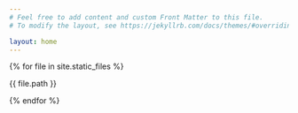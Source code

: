 ```yaml
---
# Feel free to add content and custom Front Matter to this file.
# To modify the layout, see https://jekyllrb.com/docs/themes/#overriding-theme-defaults

layout: home
---
```


{% for file in site.static_files %}

{{ file.path }} <br>

{% endfor %}
